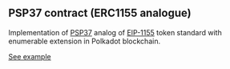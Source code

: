 ## PSP37 contract (ERC1155 analogue)

Implementation of [PSP37](https://github.com/w3f/PSPs/blob/master/PSPs/drafts/psp-35.md) analog of [EIP-1155](https://eips.ethereum.org/EIPS/eip-1155) token standard with enumerable extension in Polkadot blockchain.

[See example](https://727-Ventures.github.io/openbrush-contracts/smart-contracts/psp37/extensions/psp37enumerable)
